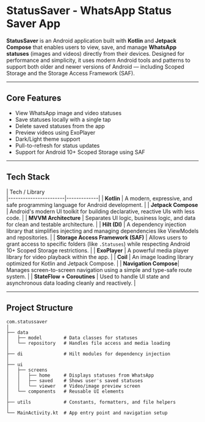 # StatusSaver - WhatsApp Status Saver App

**StatusSaver** is an Android application built with **Kotlin** and **Jetpack Compose** that enables users to view, save, and manage **WhatsApp statuses** (images and videos) directly from their devices. Designed for performance and simplicity, it uses modern Android tools and patterns to support both older and newer versions of Android — including Scoped Storage and the Storage Access Framework (SAF).

---

## Core Features

- View WhatsApp image and video statuses
- Save statuses locally with a single tap
- Delete saved statuses from the app
- Preview videos using ExoPlayer
- Dark/Light theme support
- Pull-to-refresh for status updates
- Support for Android 10+ Scoped Storage using SAF

---

## Tech Stack 

| Tech / Library        
|-----------------------|-------------|
| **Kotlin**            | A modern, expressive, and safe programming language for Android development. |
| **Jetpack Compose**   | Android's modern UI toolkit for building declarative, reactive UIs with less code. |
| **MVVM Architecture** | Separates UI logic, business logic, and data for clean and testable architecture. |
| **Hilt (DI)**         | A dependency injection library that simplifies injecting and managing dependencies like ViewModels and repositories. |
| **Storage Access Framework (SAF)** | Allows users to grant access to specific folders (like `.Statuses`) while respecting Android 10+ Scoped Storage restrictions. |
| **ExoPlayer**         | A powerful media player library for video playback within the app. |
| **Coil**              | An image loading library optimized for Kotlin and Jetpack Compose. |
| **Navigation Compose**| Manages screen-to-screen navigation using a simple and type-safe route system. |
| **StateFlow + Coroutines** | Used to handle UI state and asynchronous data loading cleanly and reactively. |

---

## Project Structure

```text
com.statussaver
│
├── data
│   ├── model        # Data classes for statuses
│   └── repository   # Handles file access and media loading
│
├── di               # Hilt modules for dependency injection
│
├── ui
│   ├── screens
│   │   ├── home     # Displays statuses from WhatsApp
│   │   ├── saved    # Shows user's saved statuses
│   │   └── viewer   # Video/image preview screen
│   └── components   # Reusable UI elements
│
├── utils            # Constants, formatters, and file helpers
│
└── MainActivity.kt  # App entry point and navigation setup
